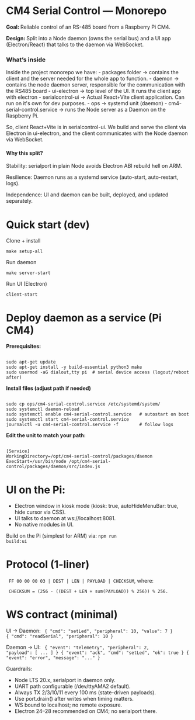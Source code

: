 # CM4 Serial Control — Monorepo

<p><strong>Goal: </strong>Reliable control of an RS-485 board from a Raspberry Pi CM4.</p>
<p><strong>Design: </strong>Split into a Node daemon (owns the serial bus) and a UI app (Electron/React) that talks to the daemon via WebSocket.</p>

<h3>What’s inside</h3>
Inside the project monorepo we have:
   - packages folder -> contains the client and the server needed for the whole app to function.
      - daemon -> contains the node daemon server, responsible for the communication with the RS485 board
      - ui-electron -> top level of the UI. It runs the client app with electron
         - serialcontrol-ui -> Actual React+Vite client application. Can run on it's own for dev purposes.
   - ops -> systemd unit (daemon)
      - cm4-serial-control.service -> runs the Node server as a Daemon on the Raspberry Pi.
</hr>

So, client React+Vite is in serialcontrol-ui. We build and serve the client via Electron in ui-electron, and the client communicates with the Node daemon via WebSocket. 

<h4>Why this split?</h4>
<p>Stability: serialport in plain Node avoids Electron ABI rebuild hell on ARM.</p>
<p>Resilience: Daemon runs as a systemd service (auto-start, auto-restart, logs).</p>
<p>Independence: UI and daemon can be built, deployed, and updated separately.</p>
</hr>

# Quick start (dev)
<p>
   <p>Clone + install</p>
   <code>make setup-all</code>
</p>
<p>
   <p>Run daemon</p>
   <code>make server-start</code>
</p>
<p>
   <p>Run UI (Electron)</p>
   <code>client-start</code>
</p>

# Deploy daemon as a service (Pi CM4)
<p><strong>Prerequisites:</strong></p>
<code>
sudo apt-get update
sudo apt-get install -y build-essential python3 make
sudo usermod -aG dialout,tty pi  # serial device access (logout/reboot after)
</code>

<p><strong>Install files (adjust path if needed)</strong></p>
<code>
sudo cp ops/cm4-serial-control.service /etc/systemd/system/
sudo systemctl daemon-reload
sudo systemctl enable cm4-serial-control.service   # autostart on boot
sudo systemctl start cm4-serial-control.service
journalctl -u cm4-serial-control.service -f        # follow logs
</code>

<p><strong>Edit the unit to match your path:</strong></p>
<code>
[Service]
WorkingDirectory=/opt/cm4-serial-control/packages/daemon
ExecStart=/usr/bin/node /opt/cm4-serial-control/packages/daemon/src/index.js
</code>

# UI on the Pi:

- Electron window in kiosk mode (kiosk: true, autoHideMenuBar: true, hide cursor via CSS).
- UI talks to daemon at ws://localhost:8081.
- No native modules in UI.

Build on the Pi (simplest for ARM) via:
<code>npm run build:ui</code>

# Protocol (1-liner)
<p><code> FF 00 00 00 03 | DEST | LEN | PAYLOAD | CHECKSUM</code>, where:</p>
<p><code> CHECKSUM = (256 - ((DEST + LEN + sum(PAYLOAD)) % 256)) % 256. </code></p>

# WS contract (minimal)

UI → Daemon:
<code>
{ "cmd": "setLed", "peripheral": 10, "value": 7 }
{ "cmd": "readSerial", "peripheral": 10 }
</code>

Daemon → UI:
<code>
{ "event": "telemetry", "peripheral": 2, "payload": [ ... ] }
{ "event": "ack", "cmd": "setLed", "ok": true }
{ "event": "error", "message": "..." }
</code>

Guardrails:
- Node LTS 20.x, serialport in daemon only.
- UART path configurable (/dev/ttyAMA2 default).
- Always TX 2/3/10/11 every 100 ms (state-driven payloads).
- Use port.drain() after writes when timing matters.
- WS bound to localhost; no remote exposure.
- Electron 24–28 recommended on CM4; no serialport there.